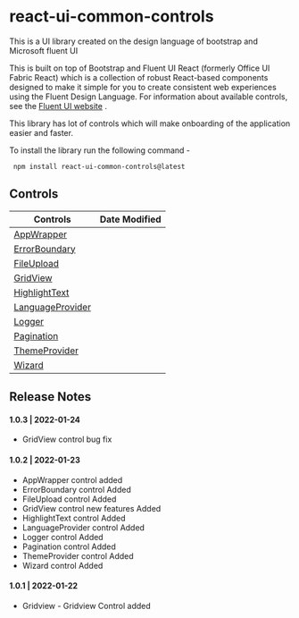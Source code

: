# react-ui-common-controls

This is a UI library created on the design language of bootstrap and Microsoft fluent UI

This is built on top of Bootstrap and Fluent UI React (formerly Office UI Fabric React) which is a collection of robust React-based components designed to make it simple for you to create consistent web experiences using the Fluent Design Language.
For information about available controls, see the [Fluent UI website](https://developer.microsoft.com/en-us/fluentui) .

This library has lot of controls which will make onboarding of the application easier and faster.

To install the library run the following command -

```
 npm install react-ui-common-controls@latest
```

## Controls

| Controls                                     | Date Modified |
| -------------------------------------------- | ------------- |
| [AppWrapper](docs/AppWrapper.md)             |
| [ErrorBoundary](docs/ErrorBoundary.md)       |
| [FileUpload](docs/FileUpload.md)             |
| [GridView](docs/GridView.md)                 |
| [HighlightText](docs/HighlightText.md)       |
| [LanguageProvider](docs/LanguageProvider.md) |
| [Logger](docs/Logger.md)                     |
| [Pagination](docs/Pagination.md)             |
| [ThemeProvider](docs/ThemeProvider.md)       |
| [Wizard](docs/Wizard.md)                     |

## Release Notes

#### 1.0.3 | 2022-01-24

- GridView control bug fix 


#### 1.0.2 | 2022-01-23

- AppWrapper control added
- ErrorBoundary control Added
- FileUpload control Added
- GridView control new features Added
- HighlightText control Added
- LanguageProvider control Added
- Logger control Added
- Pagination control Added
- ThemeProvider control Added
- Wizard control Added


#### 1.0.1 | 2022-01-22

- Gridview - Gridview Control added

<!-- [AppWrapper](#AppWrapper)
[ErrorBoundary](#ErrorBoundary)
[FileUpload](#FileUpload)
[GridView](#GridView)
[HighlightText](#HighlightText)
[LanguageProvider](#LanguageProvider)
[Logger](#Logger)
[Pagination](#Pagination)
[ThemeProvider](#ThemeProvider)
[Wizard](#Wizard)

## <a name="AppWrapper"></a>AppWrapper
## <a name="ErrorBoundary"></a>ErrorBoundary
## <a name="FileUpload"></a>FileUpload
## <a name="GridView"></a>GridView
## <a name="HighlightText"></a>HighlightText
## <a name="LanguageProvider"></a>LanguageProvider
## <a name="Logger"></a>Logger
## <a name="Pagination"></a>Pagination
## <a name="ThemeProvider"></a>ThemeProvider
## <a name="Wizard"></a>Wizard
 -->
